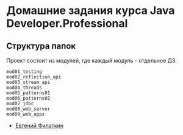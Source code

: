 # Домашние задания курса Java Developer.Professional

## Структура папок
Проект состоит из модулей, где каждый модуль - отдельное ДЗ.

```
mod01_testing
mod02_reflection_api
mod03_stream_api
mod04_threads  
mod05_patterns01
mod06_patterns02
mod07_jdbc
mod08_web_server
mod09_web_apps
```

- [Евгений Филаткин](https://github.com/filatkinen)